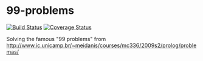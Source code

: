 # 99-problems

[![Build Status](https://travis-ci.org/extesy/99-problems.svg?branch=master)](https://travis-ci.org/extesy/99-problems) [![Coverage Status](https://coveralls.io/repos/github/extesy/99-problems/badge.svg?branch=master)](https://coveralls.io/github/extesy/99-problems?branch=master)

Solving the famous "99 problems" from http://www.ic.unicamp.br/~meidanis/courses/mc336/2009s2/prolog/problemas/
